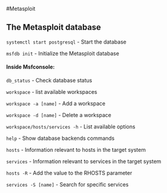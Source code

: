 #Metasploit

## The Metasploit database

`systemctl start postgresql` - Start the database

`msfdb init` - Initialize the Metasploit database

#### Inside Msfconsole:

`db_status` - Check database status

`workspace` - list available workspaces

`workspace -a [name]` - Add a workspace

`workspace -d [name]` - Delete a workspace

`workspace/hosts/services -h` - List available options

`help` - Show database backends commands

`hosts` - Information relevant to hosts in the target system

`services` - Information relevant to services in the target system

`hosts -R` - Add the value to the RHOSTS parameter

`services -S [name]` - Search for specific services